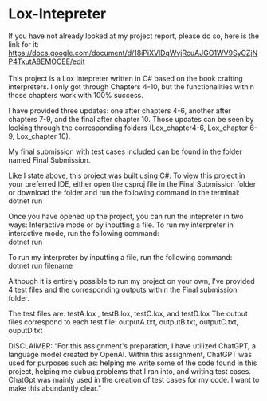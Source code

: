# Lox-Intepreter
If you have not already looked at my project report, please do so, here is the link for it: https://docs.google.com/document/d/18iPiXVlDqWvjRcuAJGO1WV9SyCZjNP4TxutA8EMOCEE/edit
<br>
<br>
This project is a Lox Intepreter written in C# based on the book crafting interpreters. I only got through Chapters 4-10, but the functionalities within those chapters work with 100% success. 

I have provided three updates: one after chapters 4-6, another after chapters 7-9, and the final after chapter 10. Those updates can be seen by looking through the corresponding folders (Lox_chapter4-6, Lox_chapter 6-9, Lox_chapter 10).

My final submission with test cases included can be found in the folder named Final Submission.

Like I state above, this project was built using C#. To view this project in your preferred IDE, either open the csproj file in the Final Submission folder or download the folder and run the following command in the terminal:
    dotnet run

Once you have opened up the project, you can run the intepreter in two ways: Interactive mode or by inputting a file.
To run my interpreter in interactive mode, run the following command:
 <br>    dotnet run 

To run my interpreter by inputting a file, run the following command:
 <br>    dotnet run filename

Although it is entirely possible to run my project on your own, I've provided 4 test files and the corresponding outputs within the Final submission folder.

The test files are: testA.lox , testB.lox, testC.lox, and testD.lox
The output files correspond to each test file: outputA.txt, outputB.txt, outputC.txt, ouputD.txt

DISCLAIMER:
“For this assignment's preparation, I have utilized ChatGPT, a language model created by OpenAI. Within this assignment, ChatGPT was used for purposes such as: helping me write some of the code found in this project, helping me dubug problems that I ran into, and writing test cases. ChatGpt was mainly used in the creation of test cases for my code. I want to make this abundantly clear.”
